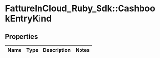 # FattureInCloud_Ruby_Sdk::CashbookEntryKind

## Properties

| Name | Type | Description | Notes |
| ---- | ---- | ----------- | ----- |

